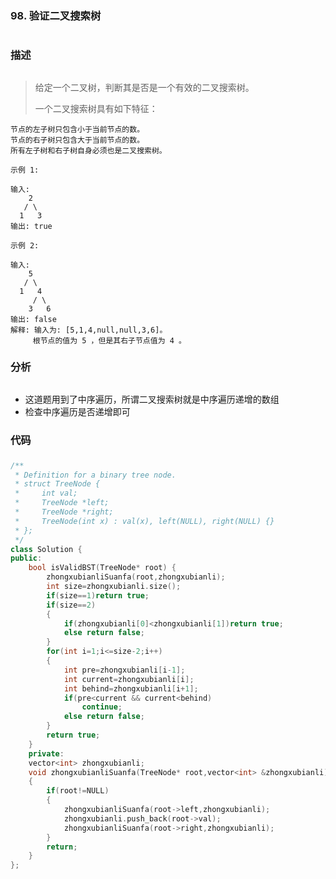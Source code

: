 ### 98. 验证二叉搜索树<h1>
### 描述<h2>
> 给定一个二叉树，判断其是否是一个有效的二叉搜索树。  
> 
> 一个二叉搜索树具有如下特征：  

    节点的左子树只包含小于当前节点的数。
    节点的右子树只包含大于当前节点的数。
    所有左子树和右子树自身必须也是二叉搜索树。
```
示例 1:

输入:
    2
   / \
  1   3
输出: true

示例 2:

输入:
    5
   / \
  1   4
     / \
    3   6
输出: false
解释: 输入为: [5,1,4,null,null,3,6]。
     根节点的值为 5 ，但是其右子节点值为 4 。
```

### 分析<h2>
- 这道题用到了中序遍历，所谓二叉搜索树就是中序遍历递增的数组
- 检查中序遍历是否递增即可
### 代码<h3>
```C++
/**
 * Definition for a binary tree node.
 * struct TreeNode {
 *     int val;
 *     TreeNode *left;
 *     TreeNode *right;
 *     TreeNode(int x) : val(x), left(NULL), right(NULL) {}
 * };
 */
class Solution {
public:
    bool isValidBST(TreeNode* root) {
        zhongxubianliSuanfa(root,zhongxubianli);
        int size=zhongxubianli.size();
        if(size==1)return true;
        if(size==2)
        {
            if(zhongxubianli[0]<zhongxubianli[1])return true;
            else return false;
        }
        for(int i=1;i<=size-2;i++)
        {
            int pre=zhongxubianli[i-1];
            int current=zhongxubianli[i];
            int behind=zhongxubianli[i+1];
            if(pre<current && current<behind)
                continue;
            else return false;
        }
        return true;
    }
    private:
    vector<int> zhongxubianli;
    void zhongxubianliSuanfa(TreeNode* root,vector<int> &zhongxubianli)
    {
        if(root!=NULL)
        {
            zhongxubianliSuanfa(root->left,zhongxubianli);
            zhongxubianli.push_back(root->val);
            zhongxubianliSuanfa(root->right,zhongxubianli);
        }
        return;
    }
};
```
